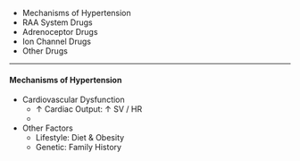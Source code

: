 - Mechanisms of Hypertension
- RAA System Drugs
- Adrenoceptor Drugs
- Ion Channel Drugs
- Other Drugs

---
#### **Mechanisms of Hypertension**
- Cardiovascular Dysfunction
	- ↑ Cardiac Output: ↑ SV / HR
	- 
- Other Factors
	- Lifestyle: Diet & Obesity
	- Genetic: Family History